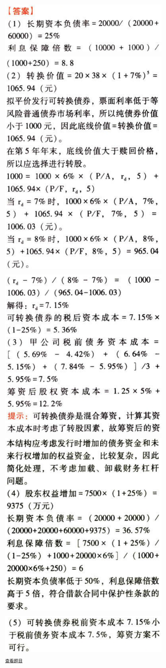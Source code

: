 ![](5420eae79f662b906c2d3e5c8f739fd9.png)

![](571deadd7951212322d3e170c0698a9d.png)

![](dbf79798ca5e0fbb98a4334feaf2031b.png)

![](772e9bf792110b6276ecdca79af0272e.png)

![](6b5bd0174a78ef5f764f99cb670832af.png)

[查看题目](../C10长期筹资.本章真题.md#13-题目)

